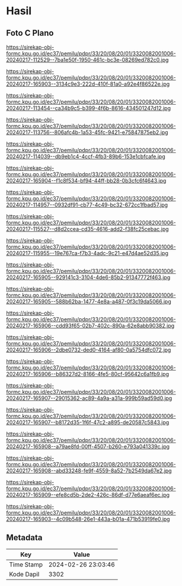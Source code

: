 # Hasil

## Foto C Plano

https://sirekap-obj-formc.kpu.go.id/ec37/pemilu/pdpr/33/20/08/20/01/3320082001006-20240217-112529--7ba1e50f-1950-461c-bc3e-08269ed782c0.jpg

https://sirekap-obj-formc.kpu.go.id/ec37/pemilu/pdpr/33/20/08/20/01/3320082001006-20240217-165903--3134c9e3-222d-410f-81a0-a92e4f86522e.jpg

https://sirekap-obj-formc.kpu.go.id/ec37/pemilu/pdpr/33/20/08/20/01/3320082001006-20240217-113454--ca34b9c5-b399-4f6b-8616-434501247d12.jpg

https://sirekap-obj-formc.kpu.go.id/ec37/pemilu/pdpr/33/20/08/20/01/3320082001006-20240217-113756--806afc4b-1a53-45fc-9421-e75847875eb2.jpg

https://sirekap-obj-formc.kpu.go.id/ec37/pemilu/pdpr/33/20/08/20/01/3320082001006-20240217-114039--db9eb1c4-4ccf-4fb3-89b6-153e1cbfcafe.jpg

https://sirekap-obj-formc.kpu.go.id/ec37/pemilu/pdpr/33/20/08/20/01/3320082001006-20240217-165904--f1c8f534-bf94-44ff-bb28-0b3cfc6f4643.jpg

https://sirekap-obj-formc.kpu.go.id/ec37/pemilu/pdpr/33/20/08/20/01/3320082001006-20240217-114957--0932df91-cb77-4c49-bc32-672cc1fbad57.jpg

https://sirekap-obj-formc.kpu.go.id/ec37/pemilu/pdpr/33/20/08/20/01/3320082001006-20240217-115527--d8d2ccea-cd35-4616-add2-f38fc25cebac.jpg

https://sirekap-obj-formc.kpu.go.id/ec37/pemilu/pdpr/33/20/08/20/01/3320082001006-20240217-115955--19e767ca-f7b3-4adc-9c21-e47d4ae52d35.jpg

https://sirekap-obj-formc.kpu.go.id/ec37/pemilu/pdpr/33/20/08/20/01/3320082001006-20240217-165905--929141c3-3104-4de6-85b2-91347772f463.jpg

https://sirekap-obj-formc.kpu.go.id/ec37/pemilu/pdpr/33/20/08/20/01/3320082001006-20240217-165905--588b62ba-1477-4e8a-a487-0f3c19da5066.jpg

https://sirekap-obj-formc.kpu.go.id/ec37/pemilu/pdpr/33/20/08/20/01/3320082001006-20240217-165906--cdd93f65-02b7-402c-890a-62e8abb90382.jpg

https://sirekap-obj-formc.kpu.go.id/ec37/pemilu/pdpr/33/20/08/20/01/3320082001006-20240217-165906--2dbe0732-ded0-4164-af80-0a5754dfc072.jpg

https://sirekap-obj-formc.kpu.go.id/ec37/pemilu/pdpr/33/20/08/20/01/3320082001006-20240217-165906--b86327d2-8166-4fe5-80cf-95642c6a1fb9.jpg

https://sirekap-obj-formc.kpu.go.id/ec37/pemilu/pdpr/33/20/08/20/01/3320082001006-20240217-165907--29015362-ac89-4a9a-a31a-999b59ad59d0.jpg

https://sirekap-obj-formc.kpu.go.id/ec37/pemilu/pdpr/33/20/08/20/01/3320082001006-20240217-165907--b8172d35-1f6f-47c2-a895-de20587c5843.jpg

https://sirekap-obj-formc.kpu.go.id/ec37/pemilu/pdpr/33/20/08/20/01/3320082001006-20240217-165908--a79ae8fd-00ff-4507-b260-e793a041339c.jpg

https://sirekap-obj-formc.kpu.go.id/ec37/pemilu/pdpr/33/20/08/20/01/3320082001006-20240217-165908--abd33248-fe9f-4559-8a52-7b2549da67e2.jpg

https://sirekap-obj-formc.kpu.go.id/ec37/pemilu/pdpr/33/20/08/20/01/3320082001006-20240217-165909--efe8cd5b-2de2-426c-86df-d77e6aeaf6ec.jpg

https://sirekap-obj-formc.kpu.go.id/ec37/pemilu/pdpr/33/20/08/20/01/3320082001006-20240217-165903--4c09b548-26e1-443a-b01a-471b53919fe0.jpg


## Metadata

| Key        | Value               |
| ---------- | ------------------- |
| Time Stamp | 2024-02-26 23:03:46 |
| Kode Dapil | 3302                |



